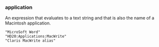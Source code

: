### application

An expression that evaluates to a text string and that is also the name of a Macintosh application.

```
"MicroSoft Word"
"HD20:Applications:MacWrite"
"Claris MacWrite alias"
```

